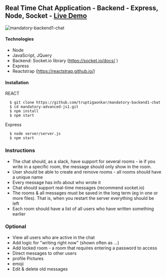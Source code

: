 ## Real Time Chat Application - Backend - Express, Node, Socket - [Live Demo]( http://immense-inlet-98375.herokuapp.com/)
![mandatory-backend1-chat](https://user-images.githubusercontent.com/14937374/79725669-dc1b7800-82e9-11ea-9ca2-e14768483d55.gif)
#### Technologies
* Node
* JavaScript, JQuery
* Backend: Socket.io library (https://socket.io/docs/ )
* Express
* Reactstrap (https://reactstrap.github.io/)
#### Installation
REACT
```
  $ git clone https://github.com/truptigaonkar/mandatory-backend1-chat
  $ cd mandatory-advanced-js1.git
  $ npm install
  $ npm start
```
Express
```
  $ node server/server.js
  $ npm start
```
### Instructions
* The chat should, as a slack, have support for several rooms - ie if you write in a specific room, the message should only show in the room.
* User should be able to create and remove rooms - all rooms should have a unique name
* Every message has info about who wrote it
* Chat should support real-time messages (recommend socket.io)
* The rooms & all messages must be saved in the long term (eg in one or more files). That is, when you restart the server everything should be left
* Each room should have a list of all users who have written something earlier
### Optional
* View all users who are active in the chat
* Add logic for "writing right now" (shown often as ...)
* Add locked room - a room that requires entering a password to access
* Direct messages to other users
* profile Pictures
* emoji
* Edit & delete old messages
